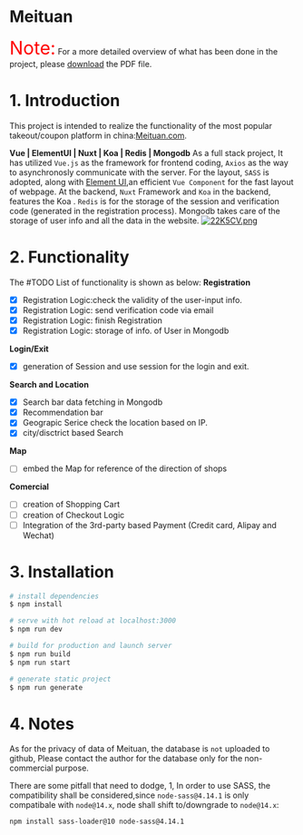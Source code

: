 # Meituan 

<font size="6" color="red">Note:</font>
For a more detailed overview of what has been done in the project, please [download](http://storage.live.com/items/AEAB165A07B2199B!6090:/FullStackProject_Meituan.pdf?authkey=AObJPJqOP6HGXy0) the PDF file.


# 1. Introduction
This project is intended to realize the functionality of the most popular takeout/coupon platform in china:[Meituan.com](https://sh.meituan.com/). 


**Vue | ElementUI | Nuxt | Koa | Redis | Mongodb**
As a full stack project, It has utilized `Vue.js` as the framework for frontend coding, `Axios` as the way to asynchronosly communicate with the server. For the layout, `SASS` is adopted, along with [Element UI](https://element.eleme.io/#/en-US),an efficient `Vue Component` for the fast layout of webpage.
 At the backend, `Nuxt` Framework and  `Koa` in the backend,  features the Koa . `Redis` is for the storage of the session and verification code (generated in the registration process). Mongodb takes care of the storage of user info and all the data in the website.
[![22K5CV.png](https://z3.ax1x.com/2021/06/10/22K5CV.png)](https://imgtu.com/i/22K5CV)


# 2. Functionality
The #TODO List of  functionality is shown as below:
**Registration**
- [x] Registration Logic:check the validity of the user-input info.
- [x] Registration Logic: send verification code via email
- [x] Registration Logic: finish Registration
- [x] Registration Logic: storage of info. of User in Mongodb

**Login/Exit**
- [x] generation of Session and use session for the login and exit.

**Search and Location**
- [x] Search bar data fetching in Mongodb
- [x] Recommendation bar 
- [x] Geograpic Serice check the location based on IP.
- [x] city/disctrict based Search

**Map**
- [ ] embed the Map for reference of the direction of shops

**Comercial**
- [ ] creation of Shopping Cart
- [ ] creation of Checkout Logic
- [ ] Integration of the 3rd-party based Payment (Credit card, Alipay and Wechat) 

# 3. Installation 

```bash
# install dependencies
$ npm install

# serve with hot reload at localhost:3000
$ npm run dev

# build for production and launch server
$ npm run build
$ npm run start

# generate static project
$ npm run generate
```


# 4. Notes

As for the privacy of data of Meituan, the database is `not` uploaded to
github, Please contact the author for the database only for the non-commercial purpose. 


There are some pitfall that need to dodge,
1, In order to use SASS, the compatibility shall be considered,since `node-sass@4.14.1` is only compatibale with `node@14.x`, node shall shift to/downgrade to `node@14.x`:

```bash
npm install sass-loader@10 node-sass@4.14.1 

```




